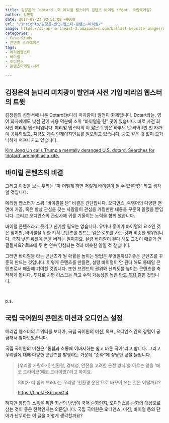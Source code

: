 ```yaml
---
title: 김정은의 ‘dotard’ 와 메리암 웹스터의 콘텐츠 바이럴 (feat. 국립국어원)
author: 김민영
date: 2017-09-23 02:51:08 +0000
url: "/insights/김정은-발언-웹스터-콘텐츠-바이럴/"
image: https://s3-ap-northeast-2.amazonaws.com/ballast-website-images/wp-content/uploads/2017/09/23120210/%EC%9B%B9%EC%8A%A4%ED%84%B0-%EB%B0%94%EC%9D%B4%EB%9F%B4-%EC%BD%98%ED%85%90%EC%B8%A0.jpeg
categories:
- Case Study
- 콘텐츠 크리에이션
tags:
- 메리엄웹스터
- 바이럴
- 오디언스
- 콘텐츠마케팅-사례

---
```

## 김정은의 늙다리 미치광이 발언과 사전 기업 메리엄 웹스터의 트윗

김정은의 성명서에 나온 Dotard(늙다리 미치광이) 발언이 화제입니다. Dotart라는, 영어 화자에게도 낯선 단어 사용 덕분에 소위 “바이럴을 탄” 곳이 있습니다. 바로 사전 회사인 메리엄 웹스터입니다. 메리엄 웹스터의 이 짧은 트윗은 하루도 안 되어 1만 번 가까이 공유되었고, 지금도 계속 인게이지먼트를 일으키고 있습니다. 광고 같은 것 없이 오가닉하게 퍼져나가고 있습니다. 

[Kim Jong Un calls Trump a mentally deranged U.S. dotard. Searches for 'dotard' are high as a kite.](https://t.co/HztPoLSjXi) 

## 바이럴 콘텐츠의 비결

그리고 이것을 보는 우리는 “아 어떻게 하면 저렇게 바이럴이 될 수 있을까?” 라고 생각할 것입니다.

메리엄 웹스터가 소위 “바이럴을 탄” 비결은 간단합니다. 오디언스, 즉영어의 다양한 면면에 가끔, 혹은 항상 관심을 갖는 사람들이 관심을 가질만한 내용을 꾸준히 올렸을 뿐입니다. 그리고 오디언스의 관심사에 귀를 기울이는 노력을 함께 했습니다.

바이럴 콘텐츠라고 웃기고 신기할 필요는 없습니다. 유머나 흥미가 바이럴의 요소인 것은 맞지만, 바이럴을 위한 기획 콘텐츠를 만드는 일은 로또를 사는 것과 비슷한 행위입니다. 극히 낮은 확률에 돈을 버리는 일이지요. 설령 바이럴이 된다 해도 그것이 매출과 연결될까요? 로또에 두 번 연속 당첨되는 것과 비슷한 일일 것 같습니다.

그러면 바이럴을 타는 콘텐츠가 될 확률을 높이는 방법은 무엇일까요? 좋은 콘텐츠를 꾸준히 만드는 것입니다. 이렇게 콘텐츠를 만들면, 설령 바이럴이 안 된다 해도 롱테일 콘텐츠로서 매출에 기여할 것입니다. 또한 브랜드의 권위와 신뢰도를 높이는 콘텐츠를 축적하게 됩니다. 투자로 치면 리스크는 적고 수익 가능성은 높은 [단도 투자](https://www.amazon.com/Dhandho-Investor-Low-Risk-Method-Returns/dp/047004389X) 같은 것입니다.

 

p.s.

## 국립 국어원의 콘텐츠 미션과 오디언스 설정

메리엄 웹스터의 트위터를 보다가, 국립 국어원의 미션, 목표, 오디언스 간의 정렬이 궁금해서 찾아보았습니다.

국립 국어원의 미션은 “통합과 소통에 이바지하는 쉽고 바른 국어”라고 합니다. 그리고 우리말에 대해 다양한 콘텐츠를 발행하는 가운데 “순화”에 상당한 공을 들입니다.

>  \[우리말 사랑하기\]'친환경, 경제성, 안전을 고려한 운전 방식'을 이르는 말을 '에코 드라이브(에코 드라이빙)'라고 하지요. 
>
> 의미가 더 쉽게 드러나는 우리말 '친환경 운전'으로 바꾸어 쓰는 것은 어떨까요?
>
> https://t.co/JF8bzumGi4

하지만 통합과 소통을 위한 최선의 방법이 국어 순화인지, 오디언스를 순화의 대상으로 삼는 것이 좋은 전략인지는 의문입니다. 국립 국어원은 오디언스, 미션, 바이럴 등의 단어가 난무하는 이 글을 어떻게 생각할까요?